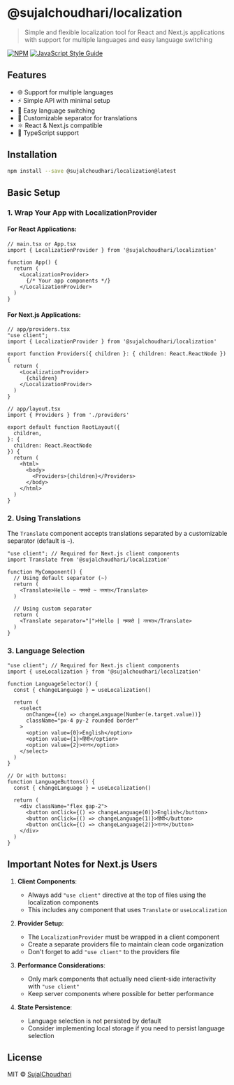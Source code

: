 # @sujalchoudhari/localization

> Simple and flexible localization tool for React and Next.js applications with support for multiple languages and easy language switching

[![NPM](https://img.shields.io/npm/v/@sujalchoudhari/localization.svg)](https://www.npmjs.com/package/@sujalchoudhari/localization) [![JavaScript Style Guide](https://img.shields.io/badge/code_style-standard-brightgreen.svg)](https://standardjs.com)

## Features

- 🌐 Support for multiple languages
- ⚡ Simple API with minimal setup
- 🔄 Easy language switching
- 🎯 Customizable separator for translations
- ⚛️ React & Next.js compatible
- 📝 TypeScript support

## Installation

```bash
npm install --save @sujalchoudhari/localization@latest
```

## Basic Setup

### 1. Wrap Your App with LocalizationProvider

#### For React Applications:

```tsx
// main.tsx or App.tsx
import { LocalizationProvider } from '@sujalchoudhari/localization'

function App() {
  return (
    <LocalizationProvider>
      {/* Your app components */}
    </LocalizationProvider>
  )
}
```

#### For Next.js Applications:

```tsx
// app/providers.tsx
"use client";
import { LocalizationProvider } from '@sujalchoudhari/localization'

export function Providers({ children }: { children: React.ReactNode }) {
  return (
    <LocalizationProvider>
      {children}
    </LocalizationProvider>
  )
}

// app/layout.tsx
import { Providers } from './providers'

export default function RootLayout({
  children,
}: {
  children: React.ReactNode
}) {
  return (
    <html>
      <body>
        <Providers>{children}</Providers>
      </body>
    </html>
  )
}
```

### 2. Using Translations

The `Translate` component accepts translations separated by a customizable separator (default is `~`).

```tsx
"use client"; // Required for Next.js client components
import Translate from '@sujalchoudhari/localization'

function MyComponent() {
  // Using default separator (~)
  return (
    <Translate>Hello ~ नमस्ते ~ নমস্কার</Translate>
  )

  // Using custom separator
  return (
    <Translate separator="|">Hello | नमस्ते | নমস্কার</Translate>
  )
}
```

### 3. Language Selection

```tsx
"use client"; // Required for Next.js client components
import { useLocalization } from '@sujalchoudhari/localization'

function LanguageSelector() {
  const { changeLanguage } = useLocalization()
  
  return (
    <select 
      onChange={(e) => changeLanguage(Number(e.target.value))}
      className="px-4 py-2 rounded border"
    >
      <option value={0}>English</option>
      <option value={1}>हिंदी</option>
      <option value={2}>বাংলা</option>
    </select>
  )
}

// Or with buttons:
function LanguageButtons() {
  const { changeLanguage } = useLocalization()
  
  return (
    <div className="flex gap-2">
      <button onClick={() => changeLanguage(0)}>English</button>
      <button onClick={() => changeLanguage(1)}>हिंदी</button>
      <button onClick={() => changeLanguage(2)}>বাংলা</button>
    </div>
  )
}
```

## Important Notes for Next.js Users

1. **Client Components**: 
   - Always add `"use client"` directive at the top of files using the localization components
   - This includes any component that uses `Translate` or `useLocalization`

2. **Provider Setup**:
   - The `LocalizationProvider` must be wrapped in a client component
   - Create a separate providers file to maintain clean code organization
   - Don't forget to add `"use client"` to the providers file

3. **Performance Considerations**:
   - Only mark components that actually need client-side interactivity with `"use client"`
   - Keep server components where possible for better performance

4. **State Persistence**:
   - Language selection is not persisted by default
   - Consider implementing local storage if you need to persist language selection

## License

MIT © [SujalChoudhari](https://github.com/SujalChoudhari)